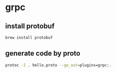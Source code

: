 # grpc

## install protobuf
```bash
brew install protobuf
```
## generate code by proto
```bash
protoc -I . hello.proto --go_out=plugins=grpc:.
```